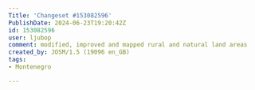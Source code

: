 ```yaml
---
Title: 'Changeset #153082596'
PublishDate: 2024-06-23T19:20:42Z
id: 153082596
user: ljubop
comment: modified, improved and mapped rural and natural land areas
created_by: JOSM/1.5 (19096 en_GB)
tags:
- Montenegro

---
```


